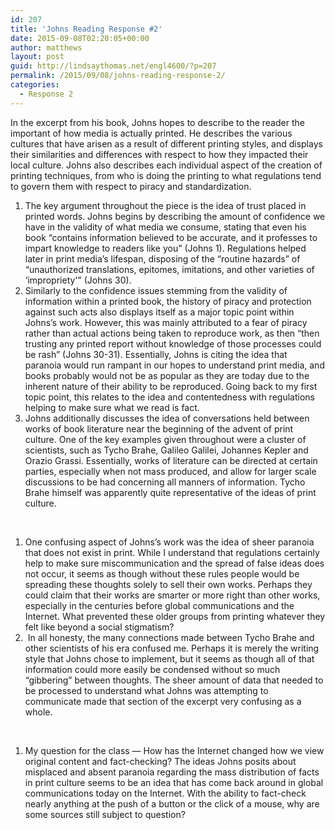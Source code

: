 ```yaml
---
id: 207
title: 'Johns Reading Response #2'
date: 2015-09-08T02:20:05+00:00
author: matthews
layout: post
guid: http://lindsaythomas.net/engl4600/?p=207
permalink: /2015/09/08/johns-reading-response-2/
categories:
  - Response 2
---
```

In the excerpt from his book, Johns hopes to describe to the reader the important of how media is actually printed. He describes the various cultures that have arisen as a result of different printing styles, and displays their similarities and differences with respect to how they impacted their local culture. Johns also describes each individual aspect of the creation of printing techniques, from who is doing the printing to what regulations tend to govern them with respect to piracy and standardization.

  1. The key argument throughout the piece is the idea of trust placed in printed words. Johns begins by describing the amount of confidence we have in the validity of what media we consume, stating that even his book &#8220;contains information believed to be accurate, and it professes to impart knowledge to readers like you&#8221; (Johns 1). Regulations helped later in print media&#8217;s lifespan, disposing of the &#8220;routine hazards&#8221; of &#8220;unauthorized translations, epitomes, imitations, and other varieties of &#8216;impropriety'&#8221; (Johns 30).
  2. Similarly to the confidence issues stemming from the validity of information within a printed book, the history of piracy and protection against such acts also displays itself as a major topic point within Johns&#8217;s work. However, this was mainly attributed to a fear of piracy rather than actual actions being taken to reproduce work, as then &#8220;then trusting any printed report without knowledge of those processes could be rash&#8221; (Johns 30-31). Essentially, Johns is citing the idea that paranoia would run rampant in our hopes to understand print media, and books probably would not be as popular as they are today due to the inherent nature of their ability to be reproduced. Going back to my first topic point, this relates to the idea and contentedness with regulations helping to make sure what we read is fact.
  3. Johns additionally discusses the idea of conversations held between works of book literature near the beginning of the advent of print culture. One of the key examples given throughout were a cluster of scientists, such as Tycho Brahe, Galileo Galilei, Johannes Kepler and Orazio Grassi. Essentially, works of literature can be directed at certain parties, especially when not mass produced, and allow for larger scale discussions to be had concerning all manners of information. Tycho Brahe himself was apparently quite representative of the ideas of print culture.

&nbsp;

  1. One confusing aspect of Johns&#8217;s work was the idea of sheer paranoia that does not exist in print. While I understand that regulations certainly help to make sure miscommunication and the spread of false ideas does not occur, it seems as though without these rules people would be spreading these thoughts solely to sell their own works. Perhaps they could claim that their works are smarter or more right than other works, especially in the centuries before global communications and the Internet. What prevented these older groups from printing whatever they felt like beyond a social stigmatism?
  2.  In all honesty, the many connections made between Tycho Brahe and other scientists of his era confused me. Perhaps it is merely the writing style that Johns chose to implement, but it seems as though all of that information could more easily be condensed without so much &#8220;gibbering&#8221; between thoughts. The sheer amount of data that needed to be processed to understand what Johns was attempting to communicate made that section of the excerpt very confusing as a whole.

&nbsp;

  1. My question for the class — How has the Internet changed how we view original content and fact-checking? The ideas Johns posits about misplaced and absent paranoia regarding the mass distribution of facts in print culture seems to be an idea that has come back around in global communications today on the Internet. With the ability to fact-check nearly anything at the push of a button or the click of a mouse, why are some sources still subject to question?